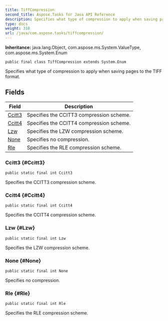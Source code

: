 ```yaml
---
title: TiffCompression
second_title: Aspose.Tasks for Java API Reference
description: Specifies what type of compression to apply when saving pages to the TIFF format.
type: docs
weight: 310
url: /java/com.aspose.tasks/tiffcompression/
---
```


**Inheritance:**
java.lang.Object, com.aspose.ms.System.ValueType, com.aspose.ms.System.Enum
```
public final class TiffCompression extends System.Enum
```

Specifies what type of compression to apply when saving pages to the TIFF format.
## Fields

| Field | Description |
| --- | --- |
| [Ccitt3](#Ccitt3) | Specifies the CCITT3 compression scheme. |
| [Ccitt4](#Ccitt4) | Specifies the CCITT4 compression scheme. |
| [Lzw](#Lzw) | Specifies the LZW compression scheme. |
| [None](#None) | Specifies no compression. |
| [Rle](#Rle) | Specifies the RLE compression scheme. |
### Ccitt3 {#Ccitt3}
```
public static final int Ccitt3
```


Specifies the CCITT3 compression scheme.

### Ccitt4 {#Ccitt4}
```
public static final int Ccitt4
```


Specifies the CCITT4 compression scheme.

### Lzw {#Lzw}
```
public static final int Lzw
```


Specifies the LZW compression scheme.

### None {#None}
```
public static final int None
```


Specifies no compression.

### Rle {#Rle}
```
public static final int Rle
```


Specifies the RLE compression scheme.

